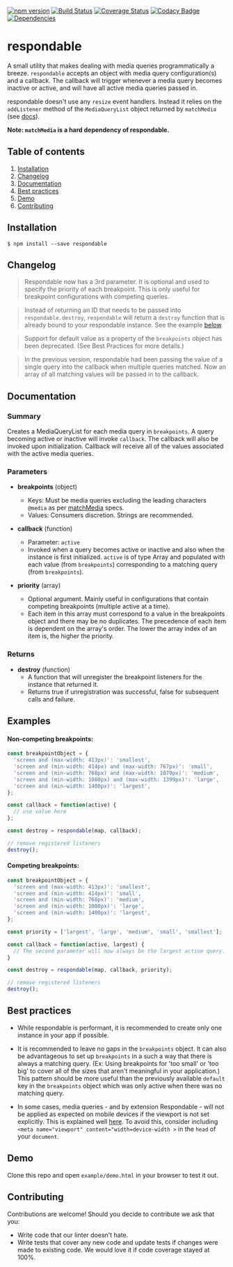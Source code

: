 [![npm version](https://badge.fury.io/js/respondable.svg)](https://badge.fury.io/js/respondable) [![Build Status](https://travis-ci.org/ConciergeAuctions/respondable.svg?branch=master)](https://travis-ci.org/ConciergeAuctions/respondable) [![Coverage Status](https://coveralls.io/repos/github/ConciergeAuctions/respondable/badge.svg?branch=master)](https://coveralls.io/github/ConciergeAuctions/respondable?branch=master) [![Codacy Badge](https://api.codacy.com/project/badge/Grade/5e57f35560ff437ba63f0b40bea027f4)](https://www.codacy.com/app/Concierge-Auctions/respondable_2?utm_source=github.com&amp;utm_medium=referral&amp;utm_content=ConciergeAuctions/respondable&amp;utm_campaign=Badge_Grade) [![Dependencies](https://img.shields.io/david/ConciergeAuctions/respondable.svg)](https://david-dm.org/ConciergeAuctions/respondable#info=dependencies)

# respondable

A small utility that makes dealing with media queries programmatically a breeze. `respondable` accepts an object with media query configuration(s) and a callback. The callback will trigger whenever a media query becomes inactive or active, and will have all active media queries passed in.

respondable doesn't use any `resize` event handlers. Instead it relies on the `addListener` method of the `MediaQueryList` object returned by `matchMedia` (see [docs](https://developer.mozilla.org/en-US/docs/Web/API/Window/matchMedia)).

**Note: `matchMedia` is a hard dependency of respondable.**


## Table of contents
  1. [Installation](#installation)
  2. [Changelog](#changelog)
  3. [Documentation](#documentation)
  4. [Best practices](#best-practices)
  5. [Demo](#demo)
  6. [Contributing](#contributing)


## Installation

`$ npm install --save respondable`

## Changelog
> Respondable now has a 3rd parameter. It is optional and used to specify the priority of each breakpoint. This is only useful for breakpoint configurations with competing queries.

> Instead of returning an ID that needs to be passed into `respondable.destroy`, `respondable` will return a `destroy` function that is already bound to your respondable instance. See the example [below](#example).

> Support for default value as a property of the `breakpoints` object has been deprecated. (See Best Practices for more details.)

> In the previous version, respondable had been passing the value of a single query into the callback when multiple queries matched. Now an array of all matching values will be passed in to the callback.

## Documentation

### Summary
Creates a MediaQueryList for each media query in `breakpoints`. A query becoming active or inactive will invoke `callback`. The callback will also be invoked upon initialization. Callback will receive all of the values associated with the active media queries.

### Parameters
* **breakpoints** (object)
  - Keys: Must be media queries excluding the leading characters `@media` as per [matchMedia](https://developer.mozilla.org/en-US/docs/Web/API/Window/matchMedia) specs.
  - Values: Consumers discretion. Strings are recommended.

* **callback** (function)
  - Parameter: `active`
  - Invoked when a query becomes active or inactive and also when the instance is first initialized. `active` is of type Array and populated with each value (from `breakpoints`) corresponding to a matching query (from `breakpoints`).

* **priority** (array)
  - Optional argument. Mainly useful in configurations that contain competing breakpoints (multiple active at a time).
  - Each item in this array must correspond to a value in the breakpoints object and there may be no duplicates. The precedence of each item is dependent on the array's order. The lower the array index of an item is, the higher the priority.

### Returns
* **destroy** (function)
  - A function that will unregister the breakpoint listeners for the instance that returned it.
  - Returns true if unregistration was successful, false for subsequent calls and failure.

## Examples

#### Non-competing breakpoints:
```js
const breakpointObject = {
  'screen and (max-width: 413px)': 'smallest',
  'screen and (min-width: 414px) and (max-width: 767px)': 'small',
  'screen and (min-width: 768px) and (max-width: 1079px)': 'medium',
  'screen and (min-width: 1080px) and (max-width: 1399px)': 'large',
  'screen and (min-width: 1400px)': 'largest',
};

const callback = function(active) {
  // use value here
};

const destroy = respondable(map, callback);

// remove registered listeners
destroy();
```

#### Competing breakpoints:
```js
const breakpointObject = {
  'screen and (max-width: 413px)': 'smallest',
  'screen and (min-width: 414px)': 'small',
  'screen and (min-width: 768px)': 'medium',
  'screen and (min-width: 1080px)': 'large',
  'screen and (min-width: 1400px)': 'largest',
};

const priority = ['largest', 'large', 'medium', 'small', 'smallest'];

const callback = function(active, largest) {
  // The second parameter will now always be the largest active query.
}

const destroy = respondable(map, callback, priority);

// remove registered listeners
destroy();
```

## Best practices

- While respondable is performant, it is recommended to create only one instance in your app if possible.

- It is recommended to leave no gaps in the `breakpoints` object. It can also be advantageous to set up `breakpoints` in a such a way that there is always a matching query. (Ex: Using breakpoints for 'too small' or 'too big' to cover all of the sizes that aren't meaningful in your application.) This pattern should be more useful than the previously available `default` key in the `breakpoints` object which was only active when there was no matching query.

- In some cases, media queries - and by extension Respondable - will not be applied as expected on mobile devices if the viewport is not set explicitly. This is explained well [here](https://developer.mozilla.org/en-US/docs/Mozilla/Mobile/Viewport_meta_tag). To avoid this, consider including `<meta name="viewport" content="width=device-width >` in the `head` of your `document`.

## Demo

Clone this repo and open `example/demo.html` in your browser to test it out.

## Contributing
Contributions are welcome! Should you decide to contribute we ask that you:
- Write code that our linter doesn't hate.
- Write tests that cover any new code and update tests if changes were made to existing code. We would love it if code coverage stayed at 100%.
